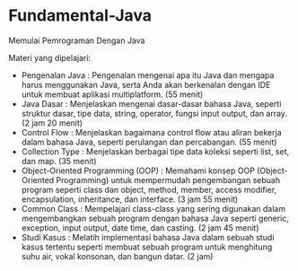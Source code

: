 # Fundamental-Java
Memulai Pemrograman Dengan Java

Materi yang dipelajari:

- Pengenalan Java : Pengenalan mengenai apa itu Java dan mengapa harus menggunakan Java, serta Anda akan berkenalan dengan IDE untuk membuat aplikasi multiplatform. (55 menit)
- Java Dasar : Menjelaskan mengenai dasar-dasar bahasa Java, seperti struktur dasar, tipe data, string, operator, fungsi input output, dan array. (2 jam 20 menit)
- Control Flow : Menjelaskan bagaimana control flow atau aliran bekerja dalam bahasa Java, seperti perulangan dan percabangan. (55 menit)
- Collection Type : Menjelaskan berbagai tipe data koleksi seperti list, set, dan map. (35 menit)
- Object-Oriented Programming (OOP) : Memahami konsep OOP (Object-Oriented Programming) untuk mempermudah pengembangan sebuah program seperti class dan object, method, member, access modifier, encapsulation, inheritance, dan interface. (3 jam 55 menit)
- Common Class : Mempelajari class-class yang sering digunakan dalam mengembangkan sebuah program dengan bahasa Java seperti generic, exception, input output, date time, dan casting. (2 jam 45 menit)
- Studi Kasus : Melatih implementasi bahasa Java dalam sebuah studi kasus tertentu seperti membuat sebuah program untuk menghitung suhu air, vokal konsonan, dan bangun datar. (2 jam)
